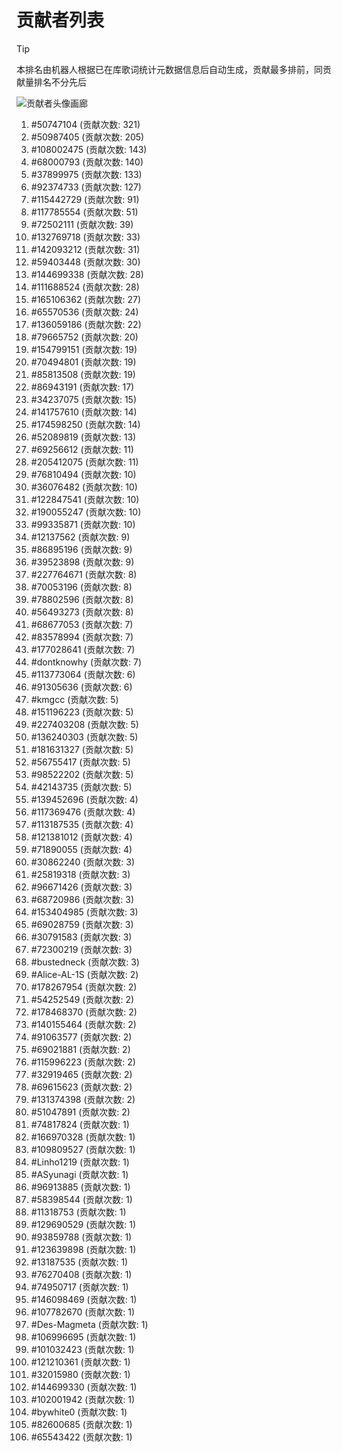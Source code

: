 # 贡献者列表

> [!TIP]
> 本排名由机器人根据已在库歌词统计元数据信息后自动生成，贡献最多排前，同贡献量排名不分先后

![贡献者头像画廊](./CONTRIBUTORS.svg)

1. #50747104 (贡献次数: 321)
2. #50987405 (贡献次数: 205)
3. #108002475 (贡献次数: 143)
4. #68000793 (贡献次数: 140)
5. #37899975 (贡献次数: 133)
6. #92374733 (贡献次数: 127)
7. #115442729 (贡献次数: 91)
8. #117785554 (贡献次数: 51)
9. #72502111 (贡献次数: 39)
10. #132769718 (贡献次数: 33)
11. #142093212 (贡献次数: 31)
12. #59403448 (贡献次数: 30)
13. #144699338 (贡献次数: 28)
14. #111688524 (贡献次数: 28)
15. #165106362 (贡献次数: 27)
16. #65570536 (贡献次数: 24)
17. #136059186 (贡献次数: 22)
18. #79665752 (贡献次数: 20)
19. #154799151 (贡献次数: 19)
20. #70494801 (贡献次数: 19)
21. #85813508 (贡献次数: 19)
22. #86943191 (贡献次数: 17)
23. #34237075 (贡献次数: 15)
24. #141757610 (贡献次数: 14)
25. #174598250 (贡献次数: 14)
26. #52089819 (贡献次数: 13)
27. #69256612 (贡献次数: 11)
28. #205412075 (贡献次数: 11)
29. #76810494 (贡献次数: 10)
30. #36076482 (贡献次数: 10)
31. #122847541 (贡献次数: 10)
32. #190055247 (贡献次数: 10)
33. #99335871 (贡献次数: 10)
34. #12137562 (贡献次数: 9)
35. #86895196 (贡献次数: 9)
36. #39523898 (贡献次数: 9)
37. #227764671 (贡献次数: 8)
38. #70053196 (贡献次数: 8)
39. #78802596 (贡献次数: 8)
40. #56493273 (贡献次数: 8)
41. #68677053 (贡献次数: 7)
42. #83578994 (贡献次数: 7)
43. #177028641 (贡献次数: 7)
44. #dontknowhy (贡献次数: 7)
45. #113773064 (贡献次数: 6)
46. #91305636 (贡献次数: 6)
47. #kmgcc (贡献次数: 5)
48. #151196223 (贡献次数: 5)
49. #227403208 (贡献次数: 5)
50. #136240303 (贡献次数: 5)
51. #181631327 (贡献次数: 5)
52. #56755417 (贡献次数: 5)
53. #98522202 (贡献次数: 5)
54. #42143735 (贡献次数: 5)
55. #139452696 (贡献次数: 4)
56. #117369476 (贡献次数: 4)
57. #113187535 (贡献次数: 4)
58. #121381012 (贡献次数: 4)
59. #71890055 (贡献次数: 4)
60. #30862240 (贡献次数: 3)
61. #25819318 (贡献次数: 3)
62. #96671426 (贡献次数: 3)
63. #68720986 (贡献次数: 3)
64. #153404985 (贡献次数: 3)
65. #69028759 (贡献次数: 3)
66. #30791583 (贡献次数: 3)
67. #72300219 (贡献次数: 3)
68. #bustedneck (贡献次数: 3)
69. #Alice-AL-1S (贡献次数: 2)
70. #178267954 (贡献次数: 2)
71. #54252549 (贡献次数: 2)
72. #178468370 (贡献次数: 2)
73. #140155464 (贡献次数: 2)
74. #91063577 (贡献次数: 2)
75. #69021881 (贡献次数: 2)
76. #115996223 (贡献次数: 2)
77. #32919465 (贡献次数: 2)
78. #69615623 (贡献次数: 2)
79. #131374398 (贡献次数: 2)
80. #51047891 (贡献次数: 2)
81. #74817824 (贡献次数: 1)
82. #166970328 (贡献次数: 1)
83. #109809527 (贡献次数: 1)
84. #Linho1219 (贡献次数: 1)
85. #ASyunagi (贡献次数: 1)
86. #96913885 (贡献次数: 1)
87. #58398544 (贡献次数: 1)
88. #11318753 (贡献次数: 1)
89. #129690529 (贡献次数: 1)
90. #93859788 (贡献次数: 1)
91. #123639898 (贡献次数: 1)
92. #13187535 (贡献次数: 1)
93. #76270408 (贡献次数: 1)
94. #74950717 (贡献次数: 1)
95. #146098469 (贡献次数: 1)
96. #107782670 (贡献次数: 1)
97. #Des-Magmeta (贡献次数: 1)
98. #106996695 (贡献次数: 1)
99. #101032423 (贡献次数: 1)
100. #121210361 (贡献次数: 1)
101. #32015980 (贡献次数: 1)
102. #144699330 (贡献次数: 1)
103. #102001942 (贡献次数: 1)
104. #bywhite0 (贡献次数: 1)
105. #82600685 (贡献次数: 1)
106. #65543422 (贡献次数: 1)
